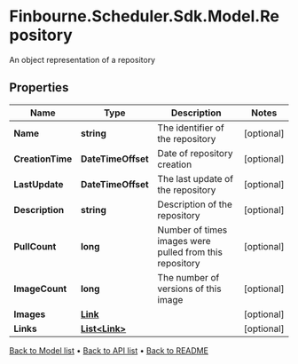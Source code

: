 # Finbourne.Scheduler.Sdk.Model.Repository
An object representation of a repository

## Properties

Name | Type | Description | Notes
------------ | ------------- | ------------- | -------------
**Name** | **string** | The identifier of the repository | [optional] 
**CreationTime** | **DateTimeOffset** | Date of  repository creation | [optional] 
**LastUpdate** | **DateTimeOffset** | The last update of the repository | [optional] 
**Description** | **string** | Description of the repository | [optional] 
**PullCount** | **long** | Number of times images were pulled from this repository | [optional] 
**ImageCount** | **long** | The number of versions of this image | [optional] 
**Images** | [**Link**](Link.md) |  | [optional] 
**Links** | [**List&lt;Link&gt;**](Link.md) |  | [optional] 

[Back to Model list](../README.md#documentation-for-models) &#8226; [Back to API list](../README.md#documentation-for-api-endpoints) &#8226; [Back to README](../README.md)

